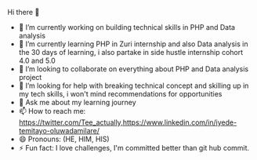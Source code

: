  Hi there 👋
- 🔭 I’m currently working on building technical skills in PHP and Data analysis 
- 🌱 I’m currently learning PHP in Zuri internship and also Data analysis in the 30 days of learning, i also partake in side hustle internship cohort 4.0 and 5.0
- 👯 I’m looking to collaborate on everything about PHP and Data analysis project
- 🤔 I’m looking for help with breaking technical concept and skilling up in my tech skills, i won't mind recommendations for opportunities 
- 💬 Ask me about my learning journey 
- 📫 How to reach me: https://twitter.com/Tee_actually,https://www.linkedin.com/in/iyede-temitayo-oluwadamilare/
- 😄 Pronouns: (HE, HIM, HIS)
- ⚡ Fun fact: I love challenges, I'm committed better than git hub commit.
